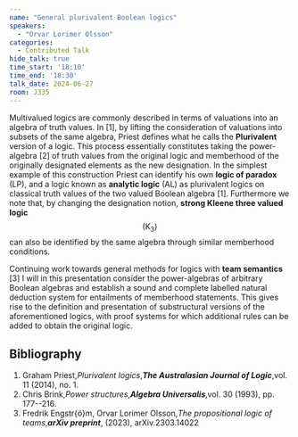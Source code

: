 ```yaml
---
name: "General plurivalent Boolean logics"
speakers:
  - "Orvar Lorimer Olsson"
categories:
  - Contributed Talk
hide_talk: true
time_start: '18:10'
time_end: '18:30'
talk_date: 2024-06-27
room: J335
---
```






Multivalued logics are commonly described in  terms of valuations into an algebra of truth values. In [1], by lifting the consideration of valuations into subsets of the same algebra, Priest defines what he calls the **Plurivalent** version of a logic. This process essentially constitutes taking the power-algebra [2] of truth values from the original logic and memberhood of the originally designated elements as the new designation. In the simplest example of this construction Priest can identify his own **logic of paradox** (LP), and a logic known as **analytic logic** (AL) as plurivalent logics on classical truth values of the two valued Boolean algebra [1]. Furthermore we note that, by changing the designation notion, **strong Kleene three valued logic** $$(\mathrm{K}_3)$$ can also be identified by the same algebra through similar memberhood conditions. 

 Continuing work towards general methods for logics with **team semantics** [3] I will in this presentation consider the power-algebras of arbitrary Boolean algebras and establish a sound and complete labelled natural deduction system for entailments of memberhood statements. This gives rise to the definition and presentation of substructural versions of the aforementioned logics, with proof systems for which additional rules can be added to obtain the original logic.
 

 
## Bibliography








1. Graham Priest,_Plurivalent logics_,**_The Australasian Journal of Logic_**,vol. 11 (2014), no. 1.
2. Chris Brink,_Power structures_,**_Algebra Universalis_**,vol. 30 (1993), pp. 177--216.
3. Fredrik Engstr{ö}m, Orvar Lorimer Olsson,_The propositional logic of teams_,**_arXiv preprint_**, (2023), arXiv.2303.14022






